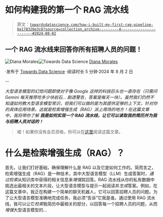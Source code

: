 # 如何构建我的第一个 RAG 流水线

> 原文：[`towardsdatascience.com/how-i-built-my-first-rag-pipeline-6e178326e3c8?source=collection_archive---------4-----------------------#2024-08-02`](https://towardsdatascience.com/how-i-built-my-first-rag-pipeline-6e178326e3c8?source=collection_archive---------4-----------------------#2024-08-02)

## 一个 RAG 流水线来回答你所有招聘人员的问题！

[](https://datascidiana.medium.com/?source=post_page---byline--6e178326e3c8--------------------------------)![Diana Morales](https://datascidiana.medium.com/?source=post_page---byline--6e178326e3c8--------------------------------)[](https://towardsdatascience.com/?source=post_page---byline--6e178326e3c8--------------------------------)![Towards Data Science](https://towardsdatascience.com/?source=post_page---byline--6e178326e3c8--------------------------------) [Diana Morales](https://datascidiana.medium.com/?source=post_page---byline--6e178326e3c8--------------------------------)

·发布于 [Towards Data Science](https://towardsdatascience.com/?source=post_page---byline--6e178326e3c8--------------------------------) ·阅读时长 5 分钟·2024 年 8 月 2 日

--

*大型语言模型的幻觉问题即使对于像 Google 这样的科技巨头也一直存在（只需问 Gemini 每天推荐吃多少块岩石… 剧透警告，答案是每天一块）。虽然我们仍然不知道如何教大型语言模型常识，但我们可以做的是为其提供足够的上下文，针对你的具体应用场景。这就是检索增强生成（RAG）派上用场的地方！在这篇文章中，我将带你了解* ***我是如何实现一个 RAG 流水线，让它可以读取我的简历并为我与招聘人员对话的！***

> 嘘！如果你没有会员资格，你可以在[这里](https://datascidiana.medium.com/how-i-built-my-first-rag-pipeline-6e178326e3c8?sk=52047168e39299dbd026bb036b32861e)阅读这篇文章。

# 什么是检索增强生成（RAG）？

首先，让我们打好基础，确保理解什么是 RAG 以及它是如何工作的。简而言之，检索增强生成（RAG）是一种技术，其中大型语言模型（LLM）生成答案时，*通过检索*从知识库中获得的相关信息来*增强*其回答。RAG 流水线从你的私有数据中挑选出最相关的文本片段，让大型语言模型与提示一起阅读并*生成*答案。例如，在这篇文章中，我正在构建一个简单的聊天机器人，它可以回答招聘人员的问题。为了让大型语言模型准确地完成任务，我必须“告诉”它我是谁。通过使用 RAG 流水线，我可以让它*检索*我简历中最相关的部分，以回答每一个招聘人员的问题，从而*增强*大型语言模型的… 
